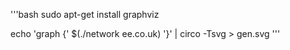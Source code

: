 '''bash
sudo apt-get install graphviz

echo 'graph {' $(./network ee.co.uk) '}' | circo -Tsvg > gen.svg
'''
